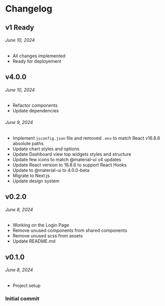 # Changelog

## v1 Ready

###### June 10, 2024

- All changes implemented
- Ready for deployement

## v4.0.0

###### June 10, 2024

- Refactor components
- Update dependencies


###### June 9, 2024

- Implement `jsconfig.json` file and removed `.env` to match React v16.8.6 absolute paths
- Update chart styles and options
- Update Dashboard view top widgets styles and structure
- Update few icons to match @material-ui v4 updates
- Update React version to 16.8.6 to support React Hooks
- Update to @material-ui to 4.0.0-beta
- Migrate to Next.js
- Update design system

## v0.2.0

###### June 8, 2024

- Working on the Login Page
- Remove unused components from shared components
- Remove unused scss from assets
- Update README.md

## v0.1.0

###### June 8, 2024

- Project setup
### Initial commit
